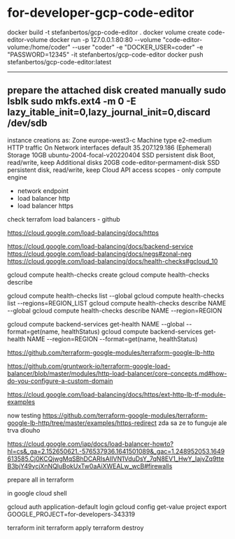# for-developer-gcp-code-editor
docker build -t stefanbertos/gcp-code-editor .
docker volume create code-editor-volume
docker run -p 127.0.0.1:80:80 --volume "code-editor-volume:/home/coder" --user "coder" -e "DOCKER_USER=coder" -e "PASSWORD=12345" -it stefanbertos/gcp-code-editor
docker push stefanbertos/gcp-code-editor:latest

--------------------------------------------------------------
prepare the attached disk created manually
sudo lsblk
sudo mkfs.ext4 -m 0 -E lazy_itable_init=0,lazy_journal_init=0,discard /dev/sdb
---------------------------------------------------------------
instance creations as:
Zone europe-west3-c
Machine type e2-medium
HTTP traffic On
Network interfaces default 35.207.129.186 (Ephemeral)
Storage 10GB ubuntu-2004-focal-v20220404 SSD persistent disk Boot, read/write, keep
Additional disks 20GB code-editor-permament-disk SSD persistent disk, read/write, keep
Cloud API access scopes - only compute engine


- network endpoint
- load balancer http
- load balancer https

check terrafom load balancers - github

https://cloud.google.com/load-balancing/docs/https

https://cloud.google.com/load-balancing/docs/backend-service
https://cloud.google.com/load-balancing/docs/negs#zonal-neg
https://cloud.google.com/load-balancing/docs/health-checks#gcloud_10

gcloud compute health-checks create
gcloud compute health-checks describe

gcloud compute health-checks list --global
gcloud compute health-checks list --regions=REGION_LIST
gcloud compute health-checks describe NAME --global
gcloud compute health-checks describe NAME --region=REGION

gcloud compute backend-services get-health NAME --global --format=get(name, healthStatus)
gcloud compute backend-services get-health NAME --region=REGION --format=get(name, healthStatus)

https://github.com/terraform-google-modules/terraform-google-lb-http

https://github.com/gruntwork-io/terraform-google-load-balancer/blob/master/modules/http-load-balancer/core-concepts.md#how-do-you-configure-a-custom-domain

https://cloud.google.com/load-balancing/docs/https/ext-http-lb-tf-module-examples


now testing https://github.com/terraform-google-modules/terraform-google-lb-http/tree/master/examples/https-redirect
zda sa ze to funguje ale trva dlouho

https://cloud.google.com/iap/docs/load-balancer-howto?hl=cs&_ga=2.152650621.-576537936.1641501089&_gac=1.248952053.1649613585.Cj0KCQjwgMqSBhDCARIsAIIVN1VduDsY_7qN8EV1_HwY_IajvZq9tteB3bjY49ycjXnNQluBokUxTw0aAiXWEALw_wcB#firewalls

prepare all in terraform

in google cloud shell

gcloud auth application-default login
gcloud config get-value project
export GOOGLE_PROJECT=for-developers-343319

terraform init
terraform apply 
terraform destroy

